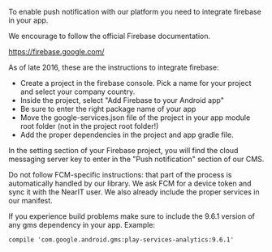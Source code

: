 To enable push notification with our platform you need to integrate firebase in your app.

We encourage to follow the official Firebase documentation.

https://firebase.google.com/

As of late 2016, these are the instructions to integrate firebase:
* Create a project in the firebase console. Pick a name for your project and select your company country.
* Inside the project, select "Add Firebase to your Android app"
* Be sure to enter the right package name of your app
* Move the google-services.json file of the project in your app module root folder (not in the project root folder!)
* Add the proper dependencies in the project and app gradle file.

In the setting section of your Firebase project, you will find the cloud messaging server key to enter in the "Push notification" section of our CMS.

Do not follow FCM-specific instructions: that part of the process is automatically handled by our library. We ask FCM for a device token and sync it with the NearIT user. We also already include the proper services in our manifest.

If you experience build problems make sure to include the 9.6.1 version of any gms dependency in your app.
Example:
```
compile 'com.google.android.gms:play-services-analytics:9.6.1'
```
